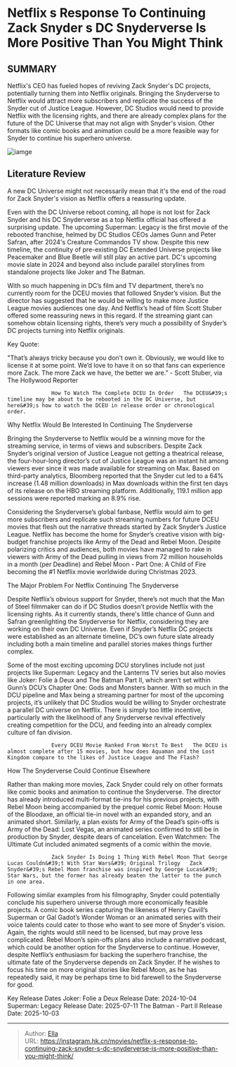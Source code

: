 # Netflix s Response To Continuing Zack Snyder s DC Snyderverse Is More Positive Than You Might Think


## SUMMARY 



  Netflix&#39;s CEO has fueled hopes of reviving Zack Snyder&#39;s DC projects, potentially turning them into Netflix originals.   Bringing the Snyderverse to Netflix would attract more subscribers and replicate the success of the Snyder cut of Justice League.   However, DC Studios would need to provide Netflix with the licensing rights, and there are already complex plans for the future of the DC Universe that may not align with Snyder&#39;s vision. Other formats like comic books and animation could be a more feasible way for Snyder to continue his superhero universe.  

![iamge](https://static1.srcdn.com/wordpress/wp-content/uploads/2024/01/zack-snyder-smiling-with-a-landscape-shot-from-rebel-moon-and-a-poster-of-zack-snyder-s-justice-league-in-the-background.jpg)

## Literature Review

A new DC Universe might not necessarily mean that it&#39;s the end of the road for Zack Snyder&#39;s vision as Netflix offers a reassuring update. 




Even with the DC Universe reboot coming, all hope is not lost for Zack Snyder and his DC Snyderverse as a top Netflix official has offered a surprising update. The upcoming Superman: Legacy is the first movie of the rebooted franchise, helmed by DC Studios CEOs James Gunn and Peter Safran, after 2024&#39;s Creature Commandos TV show. Despite this new timeline, the continuity of pre-existing DC Extended Universe projects like Peacemaker and Blue Beetle will still play an active part. DC&#39;s upcoming movie slate in 2024 and beyond also include parallel storylines from standalone projects like Joker and The Batman.




With so much happening in DC’s film and TV department, there’s no currently room for the DCEU movies that followed Snyder’s vision. But the director has suggested that he would be willing to make more Justice League movies audiences one day. And Netflix’s head of film Scott Stuber offered some reassuring news in this regard. If the streaming giant can somehow obtain licensing rights, there’s very much a possibility of Snyder’s DC projects turning into Netflix originals.

Key Quote:


&#34;That’s always tricky because you don’t own it. Obviously, we would like to license it at some point. We’d love to have it on so that fans can experience more Zack. The more Zack we have, the better we are.” - Scott Stuber, via The Hollywood Reporter


                  How To Watch The Complete DCEU In Order   The DCEU&#39;s timeline may be about to be rebooted in the DC Universe, but here&#39;s how to watch the DCEU in release order or chronological order.   





 Why Netflix Would Be Interested In Continuing The Snyderverse 
          

Bringing the Snyderverse to Netflix would be a winning move for the streaming service, in terms of views and subscribers. Despite Zack Snyder’s original version of Justice League not getting a theatrical release, the four-hour-long director’s cut of Justice League was an instant hit among viewers ever since it was made available for streaming on Max. Based on third-party analytics, Bloomberg reported that the Snyder cut led to a 64% increase (1.48 million downloads) in Max downloads within the first ten days of its release on the HBO streaming platform. Additionally, 119.1 million app sessions were reported marking an 8.9% rise.

Considering the Snyderverse’s global fanbase, Netflix would aim to get more subscribers and replicate such streaming numbers for future DCEU movies that flesh out the narrative threads started by Zack Snyder’s Justice League. Netflix has become the home for Snyder’s creative vision with big-budget franchise projects like Army of the Dead and Rebel Moon. Despite polarizing critics and audiences, both movies have managed to rake in viewers with Army of the Dead pulling in views from 72 million households in a month (per Deadline) and Rebel Moon - Part One: A Child of Fire becoming the #1 Netflix movie worldwide during Christmas 2023.





 



 The Major Problem For Netflix Continuing The Snyderverse 
         

Despite Netflix’s obvious support for Snyder, there’s not much that the Man of Steel filmmaker can do if DC Studios doesn’t provide Netflix with the licensing rights. As it currently stands, there&#39;s little chance of Gunn and Safran greenlighting the Snyderverse for Netflix, considering they are working on their own DC Universe. Even if Snyder’s Netflix DC projects were established as an alternate timeline, DC’s own future slate already including both a main timeline and parallel stories makes things further complex.




Some of the most exciting upcoming DCU storylines include not just projects like Superman: Legacy and the Lanterns TV series but also movies like Joker: Folie à Deux and The Batman Part II, which aren’t set within Gunn’s DCU’s Chapter One: Gods and Monsters banner. With so much in the DCU pipeline and Max being a streaming partner for most of the upcoming projects, it’s unlikely that DC Studios would be willing to Snyder orchestrate a parallel DC universe on Netflix. There is simply too little incentive, particularly with the likelihood of any Snyderverse revival effectively creating competition for the DCU, and feeding into an already complex culture of fan division.

                  Every DCEU Movie Ranked From Worst To Best   The DCEU is almost complete after 15 movies, but how does Aquaman and the Lost Kingdom compare to the likes of Justice League and The Flash?   



 How The Snyderverse Could Continue Elsewhere 
          




Rather than making more movies, Zack Snyder could rely on other formats like comic books and animation to continue the Snyderverse. The director has already introduced multi-format tie-ins for his previous projects, with Rebel Moon being accompanied by the prequel comic Rebel Moon: House of the Bloodaxe, an official tie-in novel with an expanded story, and an animated short. Similarly, a plan exists for Army of the Dead’s spin-offs is Army of the Dead: Lost Vegas, an animated series confirmed to still be in production by Snyder, despite dears of cancelation. Even Watchmen: The Ultimate Cut included animated segments of a comic within the movie.

                  Zack Snyder Is Doing 1 Thing With Rebel Moon That George Lucas Couldn&#39;t With Star Wars&#39; Original Trilogy   Zack Snyder&#39;s Rebel Moon franchise was inspired by George Lucas&#39; Star Wars, but the former has already beaten the latter to the punch in one area.   

Following similar examples from his filmography, Snyder could potentially conclude his superhero universe through more economically feasible projects. A comic book series capturing the likeness of Henry Cavill’s Superman or Gal Gadot’s Wonder Woman or an animated series with their voice talents could cater to those who want to see more of Snyder&#39;s vision. Again, the rights would still need to be licensed, but may prove less complicated. Rebel Moon’s spin-offs plans also include a narrative podcast, which could be another option for the Snyderverse to continue. However, despite Netflix’s enthusiasm for backing the superhero franchise, the ultimate fate of the Snyderverse depends on Zack Snyder. If he wishes to focus his time on more original stories like Rebel Moon, as he has repeatedly said, it may be perhaps time to bid farewell to the Snyderverse for good.




  Key Release Dates              Joker: Folie a Deux Release Date: 2024-10-04                   Superman: Legacy Release Date: 2025-07-11                   The Batman - Part II Release Date: 2025-10-03      

---

> Author: [Ella](https://instagram.hk.cn/)  
> URL: https://instagram.hk.cn/movies/netflix-s-response-to-continuing-zack-snyder-s-dc-snyderverse-is-more-positive-than-you-might-think/  


